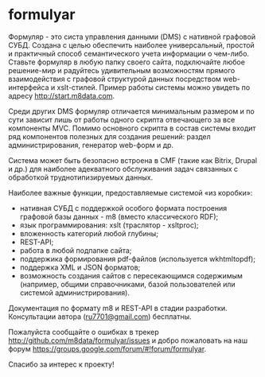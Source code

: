 # formulyar
Формуляр - это систа управления данными (DMS) с нативной графовой СУБД. 
Создана с целью обеспечить наиболее универсальный, простой и практичный способ семантического учета информации о чем-либо. Ставьте формуляр в любую папку своего сайта, подключайте любое решение-мир и радуйтесь удивительным возможностям прямого взаимодействия с графовой структурой данных посредством web-интерфейса и xslt-стилей. Пример работы системы можно увидеть по адресу http://start.m8data.com.

Среди других DMS формуляр отличается минимальным размером и по сути зависит лишь от работы одного скрипта отвечающего за все компоненты MVC. Помимо основного скрипта в состав системы входит ряд компонентов полезных для создания решений: раздел администрирования, генератор web-форм и др. 

Система может быть безопасно встроена в CMF (такие как Bitrix, Drupal и др.) для наиболее адекватного обслуживания задач связанных с обработкой труднотипизируемых данных. 

Наиболее важные функции, предоставляемые системой «из коробки»:
- нативная СУБД с поддержкой особого формата построения графовой базы данных - m8 (вместо классического RDF);
- язык программирования: xslt (траслятор - xsltproc);
- вложенность категорий любой глубины;
- REST-API;
- работа в любой подпапке сайта;
- поддержика формирования pdf-файлов (используется wkhtmltopdf);
- поддержка XML и JSON форматов;
- возможность создания сайтов с пересекающимся содержимым (например, общими справочниками, базой пользователей или системой администрирования).

Документация по формату m8 и REST-API в стадии разработки. Консультации автора (ru7701@gmail.com) бесплатны.

Пожалуйста сообщайте о ошибках в трекер http://github.com/m8data/formulyar/issues и добро пожаловать на наш форум https://groups.google.com/forum/#!forum/formulyar. 

Спасибо за интерес к проекту!